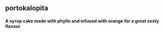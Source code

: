 ## portokalopita


####  A syrup cake made with phyllo and infused with orange for a great zesty flavour 

